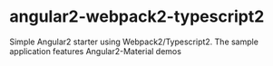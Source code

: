 # angular2-webpack2-typescript2
Simple Angular2 starter using Webpack2/Typescript2. 
The sample application features Angular2-Material demos

# 


